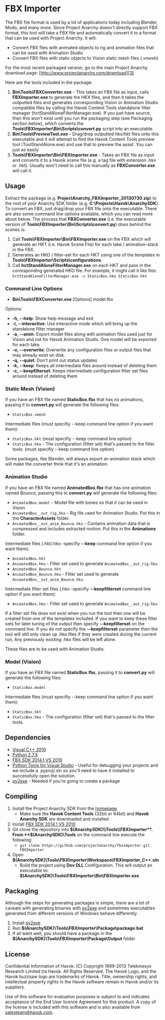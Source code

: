 FBX Importer
============

The FBX file format is used by a lot of applications today including Blender, Modo, and many more. Since Project Anarchy doesn't directly support FBX format, this tool will take a FBX file and automatically convert it to a format that can be used with Project Anarchy. It will:

- Convert FBX files with animated objects to rig and animation files that can be used with Animation Studio
- Convert FBX files with static objects to Vision static mesh files (.vmesh)

For the most recent packaged version, go to the main Project Anarchy download page: [http://www.projectanarchy.com/download][3]

Here are the tools included in the package:

1. **Bin\\Tools\\FBXConverter.exe** - This takes an FBX file as input, calls **FBXImporter.exe** to generate the HKX files, and then it takes the outputted files and generates corresponding Vision or Animation Studio compatible files by calling the Havok Content Tools standalone filter manager (hctStandAloneFilterManager.exe). If you just have source, then this won't exist until you run the packaging step (see Packaging section below), which converts the **Tools\\FBXImporter\\Bin\\Scripts\\convert.py** script into an executable.
2. **Bin\\Tools\\PreviewTool.exe** - Drag/drop outputted hkx/hkt files onto this executable and it will attempt to find the Havok Content Tools preview tool (ToolStandAlone.exe) and use that to preview the asset. You can just as easily 
3. **Tools\\FBXImporter\\Bin\\FBXImporter.exe** - Takes an FBX file as input and converts it to a Havok scene file (e.g. a tag file with extension .hkx or .hkt). Usually won't need to call this manually as **FBXConverter.exe** will call it.

Usage
-----

Extract the package (e.g. **ProjectAnarchy_FBXImporter_20130730.zip**) to the root of your Anarchy SDK folder (e.g. **C:\\Projects\\Havok\\AnarchySDK**). To convert an FBX, just drag/drop your FBX file onto the executable. There are also some command line options available, which you can read more about below. The process that **FBXConverter.exe** (i.e. the executable version of **Tools\\FBXImporter\\Bin\\Scripts\\convert.py**) does behind the scenes is:

1. Call **Tools\\FBXImporter\\Bin\\FBXImporter.exe** on the FBX which will generate an HKT (i.e. Havok Scene File) for each take / animation-stack in the FBX.
2. Generates an HKO / filter-set for each HKT using one of the templates in **Tools\\FBXImporter\\Scripts\\configurations**.
3. Call **hctStandAloneFilterManager.exe** on each HKT and pass in the corresponding generated HKO file. For example, it might call it like this: ```hctStandAloneFilterManager.exe -s StaticBox.hko StaticBox.hkt```

### Command Line Options

- **Bin\\Tools\\FBXConverter.exe** [Options] model.fbx

Options:

- **-h, --help**: Show help message and exit
- **-i, --interactive**: Use interactive mode which will bring up the standalone filter manager
- **-a, --anim**: Export model files along with animation files used just for Vision and not for Havok Animation Studio. One model will be exported for each take.
- **-o, --overwrite**: Overwrite any configuration files or output files that may already exist on disk.
- **-q, --quiet**: Don't print out status updates
- **-k, --keep**: Keeps all intermediate files around instead of deleting them
- **-c, --keepfilterset**: Keeps intermediate configuration filter set files around instead of deleting them 

### Static Mesh (Vision)

If you have an FBX file named **StaticBox.fbx** that has no animations, passing it to **convert.py** will generate the following files:

- ```StaticBox.vmesh```

Intermediate files (must specifiy --keep command line option if you want them):

- ```StaticBox.hkt``` (must specifiy --keep command line option)
- ```StaticBox.hko``` - The configuration (filter set) that's passed to the filter tools. (must specifiy --keep command line option)

Some packages, like Blender, will always export an animation stack which will make the converter think that it's an animation.

### Animation Studio

If you have an FBX file named **AnimatedBox.fbx** that has one animation named *Bounce*, passing this to **convert.py** will generate the following files:

- ```AnimatedBox.model``` - Model file with bones so that it can be used in Vision
- ```AnimatedBox__out_rig.hkx``` - Rig file used for Animation Studio. Put this in the **CharacterAssets** folder.
- ```AnimatedBox__out_anim_Bounce.hkx``` - Contains animation data that is compressed and includes extracted motion. Put this in the **Animations** folder.

Intermediate files (.hkt/.hko -specifiy **--keep** command line option if you want them):

- ```AnimatedBox.hkt```
- ```AnimatedBox.hko``` - Filter set used to generate ```AnimatedBox__out_rig.hkx```.
- ```AnimatedBox_Bounce.hkt```
- ```AnimatedBox_Bounce.hko``` - Filter set used to generate ```AnimatedBox__out_anim_Bounce.hkx```.

Intermediate filter set files (.hko -specifiy **--keepfilterset** command line option if you want them):

- ```AnimatedBox.hko``` - Filter set used to generate ```AnimatedBox__out_rig.hkx```.

If a filter set file does not exist when you run the tool then one will be created from one of the templates included.
If you want to keep these filter sets for later tuning of the output then specify **--keepfilterset** on the command line.
If you do not specify the  **--keepfilterset** parameter then the tool will still only clean up .hko files if they were created during the current run, Any previously existing .hko files will be left alone.

These files are to be used with Animation Studio.

### Model (Vision)

If you have an FBX file named **StaticBox.fbx**, passing it to **convert.py** will generate the following files:

- ```StaticBox.model```

Intermediate files (must specifiy --keep command line option if you want them):

- ```StaticBox.hkt```
- ```StaticBox.hko``` - The configuration (filter set) that's passed to the filter tools.

Dependencies
------------

* [Visual C++ 2010][1]
* [Python 2.7.X][2]
* [FBX SDK 2014.1 VS 2010][4]
* [Python Tools for Visual Studio][5] - Useful for debugging your projects and we include a .pyproj/.sln so you'll need to have it installed to successfully open the solution.
* [py2exe][6] - Needed if you're going to create a package

Compiling
---------

1. Install the Project Anarchy SDK from the [homepage][3]
    * Make sure the **Havok Content Tools** (32bit or 64bit) and **Havok Anarchy SDK** are downloaded and installed
2. Install [FBX SDK 2014.1 VS 2010][4]
2. Git clone the repository into **$(AnarchySDK)\\Tools\\FBXImporter**. From **$(AnarchySDK)\\Tools** on the command line execute the following:
    * ```git clone https://github.com/projectanarchy/fbximporter.git FBXImporter```
3. Open **$(AnarchySDK)\\Tools\\FBXImporter\\Workspace\\FBXImporter_C++.sln**
    * Build the project using **Dev DLL** Configuration. This will output an executable to: **$(AnarchySDK)\\Tools\\FBXImporter\\Bin\\FBXImporter.exe**

Packaging
---------

Although the steps for generating packages is simple, there are a lot of caveats with generating binaries with [py2exe][6] and sometimes executables generated from different versions of Windows behave differently.
 
1. Install [py2exe][6]
2. Run **$(AnarchySDK)\\Tools\\FBXImporter\\Package\\package.bat**
3. If all went well, you should have a package in the **$(AnarchySDK)\\Tools\\FBXImporter\\Package\\Output** folder

License
-------

Confidential Information of Havok.  (C) Copyright 1999-2013 Telekinesys Research Limited t/a Havok. All Rights Reserved. The Havok Logo, and the Havok buzzsaw logo are trademarks of Havok.  Title, ownership rights, and intellectual property rights in the Havok software remain in Havok and/or its suppliers.

Use of this software for evaluation purposes is subject to and indicates acceptance of the End User licence Agreement for this product. A copy of the license is included with this software and is also available from salesteam@havok.com.

[1]: http://www.microsoft.com/visualstudio/eng/downloads#d-2010-express
[2]: http://www.python.org/download/releases/2.7.5/
[3]: http://www.projectanarchy.com/download
[4]: http://usa.autodesk.com/adsk/servlet/pc/item?siteID=123112&id=10775847
[5]: http://pytools.codeplex.com/
[6]: http://www.py2exe.org/